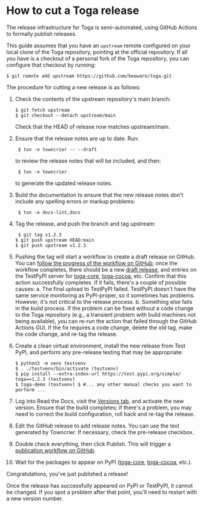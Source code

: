 # How to cut a Toga release

The release infrastructure for Toga is semi-automated, using GitHub Actions to formally publish releases.

This guide assumes that you have an `upstream` remote configured on your local clone of the Toga repository, pointing at the official repository. If all you have is a checkout of a personal fork of the Toga repository, you can configure that checkout by running:

```console
$ git remote add upstream https://github.com/beeware/toga.git
```

The procedure for cutting a new release is as follows:

1. Check the contents of the upstream repository's main branch:

   ```console
   $ git fetch upstream
   $ git checkout --detach upstream/main
   ```

   Check that the HEAD of release now matches upstream/main.

2. Ensure that the release notes are up to date. Run:

   ```console
    $ tox -e towncrier -- --draft
   ```

   to review the release notes that will be included, and then:

   ```console
    $ tox -e towncrier
   ```

   to generate the updated release notes.

3. Build the documentation to ensure that the new release notes don't include any spelling errors or markup problems:

   ```console
    $ tox -e docs-lint,docs
   ```

4. Tag the release, and push the branch and tag upstream:

   ```console
    $ git tag v1.2.3
   $ git push upstream HEAD:main
   $ git push upstream v1.2.3
   ```

5. Pushing the tag will start a workflow to create a draft release on GitHub. You can [follow the progress of the workflow on GitHub](https://github.com/beeware/toga/actions?query=workflow%3A%22Create+Release%22); once the workflow completes, there should be a new [draft release](https://github.com/beeware/toga/releases), and entries on the TestPyPI server for [toga-core](https://test.pypi.org/project/toga-core/), [toga-cocoa](https://test.pypi.org/project/toga-cocoa/), etc. Confirm that this action successfully completes. If it fails,  there's a couple of possible causes:
   a. The final upload to TestPyPI failed. TestPyPI doesn't have the same service monitoring as PyPI-proper, so it sometimes has problems. However, it's not critical to the release process.
   b. Something else fails in the build process. If the problem can be fixed without a code change to the Toga repository (e.g., a transient problem with build machines not being available), you can re-run the action that failed through the GitHub Actions GUI. If the fix requires a code change, delete the old tag, make the code change, and re-tag the release.

6. Create a clean virtual environment, install the new release from Test PyPI, and perform any pre-release testing that may be appropriate:

   ```console
   $ python3 -m venv testvenv
   $ . ./testvenv/bin/activate (testvenv)
   $ pip install --extra-index-url https://test.pypi.org/simple/ toga==1.2.3 (testvenv)
   $ toga-demo (testvenv) $ #... any other manual checks you want to perform ...
   ```

7. Log into Read the Docs, visit the [Versions tab](https://readthedocs.org/projects/toga/versions/), and activate the new version. Ensure that the build completes; if there's a problem, you may need to correct the build configuration, roll back and re-tag the release.

8. Edit the GitHub release to add release notes. You can use the text generated by Towncrier. If necessary, check the pre-release checkbox.

9. Double check everything, then click Publish. This will trigger a [publication workflow on GitHub](https://github.com/beeware/toga/actions?query=workflow%3A%22Upload+Python+Package%22).

10. Wait for the packages to appear on PyPI ([toga-core](https://pypi.org/project/toga-core/), [toga-cocoa](https://pypi.org/project/toga-cocoa/), etc.).

Congratulations, you've just published a release!

Once the release has successfully appeared on PyPI or TestPyPI, it cannot be changed. If you spot a problem after that point, you'll need to restart with a new version number.
